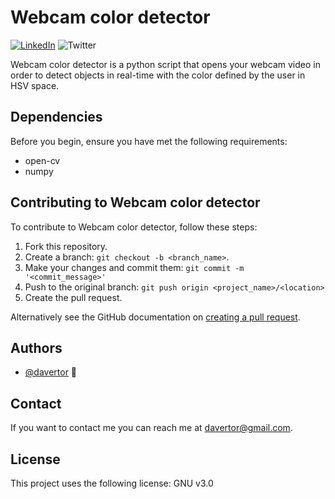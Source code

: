# Webcam color detector

[![LinkedIn][linkedin-shield]][linkedin-url]
![Twitter](https://img.shields.io/twitter/follow/davertor?style=social)

Webcam color detector is a python script that opens your webcam video in order to detect objects in real-time with the color defined by the user in HSV space. 

## Dependencies

Before you begin, ensure you have met the following requirements:

* open-cv
* numpy

## Contributing to Webcam color detector
To contribute to Webcam color detector, follow these steps:

1. Fork this repository.
2. Create a branch: `git checkout -b <branch_name>`.
3. Make your changes and commit them: `git commit -m '<commit_message>'`
4. Push to the original branch: `git push origin <project_name>/<location>`
5. Create the pull request.

Alternatively see the GitHub documentation on [creating a pull request](https://help.github.com/en/github/collaborating-with-issues-and-pull-requests/creating-a-pull-request).

## Authors
* [@davertor](https://github.com/davertor) 📖

## Contact
If you want to contact me you can reach me at davertor@gmail.com.

## License
This project uses the following license: GNU v3.0


<!-- MARKDOWN LINKS & IMAGES -->
<!-- https://www.markdownguide.org/basic-syntax/#reference-style-links -->
[linkedin-shield]: https://img.shields.io/badge/-LinkedIn-black.svg?style=for-the-badge&logo=linkedin&colorB=555
[linkedin-url]: https://linkedin.com/daniel-verdu-torres

